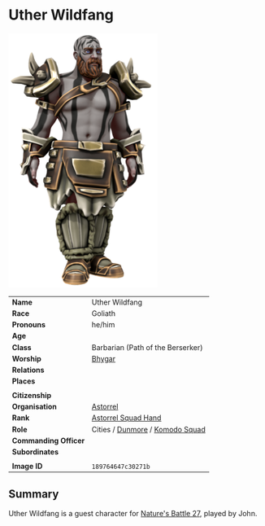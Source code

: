 # Uther Wildfang

<img src="https://raw.githubusercontent.com/jesskelsall/astarus-images/main/people/portraits/189764647c30271b.png" height="500" />

|||
| --- | --- |
| **Name** | Uther Wildfang | character.3
| **Race** | Goliath |
| **Pronouns** | he/him |
| **Age** | |
| **Class** | Barbarian (Path of the Berserker) |
| **Worship** | [Bhygar](../gods/deities/bhygar.md) |
| **Relations** | |
| **Places** | |
|||
| **Citizenship** | |
| **Organisation** | [Astorrel](../organisations/astorrel/astorrel.md) |
| **Rank** | [Astorrel Squad Hand](../organisations/astorrel/ranks/astorrel-squad-hand.md) |
| **Role** | Cities / [Dunmore](../places/cities/dunmore.md) / [Komodo Squad](../organisations/astorrel/squads/komodo-squad.md) |
| **Commanding Officer** | |
| **Subordinates** | |
|||
| **Image ID** | `189764647c30271b` |

## Summary

Uther Wildfang is a guest character for [Nature's Battle 27](../storylines/natures-battle-27.md), played by John.
